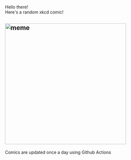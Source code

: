 Hello there! <br>Here's a random xkcd comic!<br>
## <img src="https://imgs.xkcd.com/comics/astronomy_status_board.png" alt="meme" width="400"/><br>
Comics are updated once a day using Github Actions